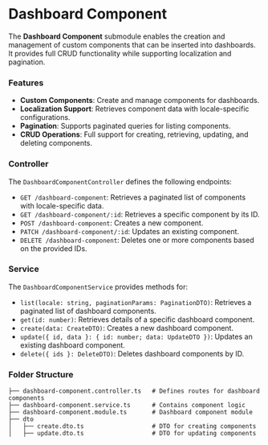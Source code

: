 # Dashboard Component

The **Dashboard Component** submodule enables the creation and management of custom components that can be inserted into dashboards. It provides full CRUD functionality while supporting localization and pagination.

### Features

- **Custom Components**: Create and manage components for dashboards.
- **Localization Support**: Retrieves component data with locale-specific configurations.
- **Pagination**: Supports paginated queries for listing components.
- **CRUD Operations**: Full support for creating, retrieving, updating, and deleting components.

### Controller

The `DashboardComponentController` defines the following endpoints:

- `GET /dashboard-component`: Retrieves a paginated list of components with locale-specific data.
- `GET /dashboard-component/:id`: Retrieves a specific component by its ID.
- `POST /dashboard-component`: Creates a new component.
- `PATCH /dashboard-component/:id`: Updates an existing component.
- `DELETE /dashboard-component`: Deletes one or more components based on the provided IDs.

### Service

The `DashboardComponentService` provides methods for:

- `list(locale: string, paginationParams: PaginationDTO)`: Retrieves a paginated list of dashboard components.
- `get(id: number)`: Retrieves details of a specific dashboard component.
- `create(data: CreateDTO)`: Creates a new dashboard component.
- `update({ id, data }: { id: number; data: UpdateDTO })`: Updates an existing dashboard component.
- `delete({ ids }: DeleteDTO)`: Deletes dashboard components by ID.

### Folder Structure

```plaintext
├── dashboard-component.controller.ts   # Defines routes for dashboard components
├── dashboard-component.service.ts      # Contains component logic
├── dashboard-component.module.ts       # Dashboard component module
├── dto
│   ├── create.dto.ts                   # DTO for creating components
│   ├── update.dto.ts                   # DTO for updating components
```
